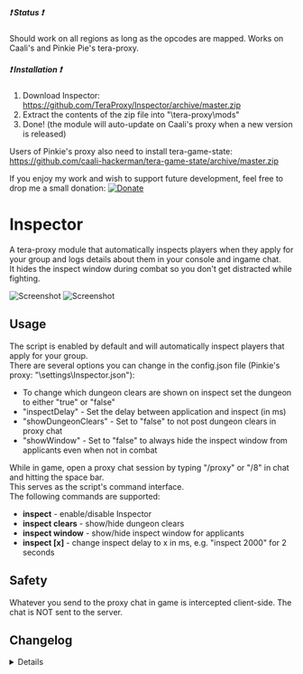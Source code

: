 ##### :heavy_exclamation_mark: Status :heavy_exclamation_mark:
Should work on all regions as long as the opcodes are mapped. Works on Caali's and Pinkie Pie's tera-proxy.

##### :heavy_exclamation_mark: Installation :heavy_exclamation_mark:
1) Download Inspector: https://github.com/TeraProxy/Inspector/archive/master.zip
2) Extract the contents of the zip file into "\tera-proxy\mods\"
3) Done! (the module will auto-update on Caali's proxy when a new version is released)
  
Users of Pinkie's proxy also need to install tera-game-state: https://github.com/caali-hackerman/tera-game-state/archive/master.zip  
  
If you enjoy my work and wish to support future development, feel free to drop me a small donation: [![Donate](https://www.paypalobjects.com/webstatic/en_US/i/buttons/PP_logo_h_100x26.png)](https://www.paypal.com/cgi-bin/webscr?cmd=_donations&business=A3KBZUCSEQ5RJ)

# Inspector  
A tera-proxy module that automatically inspects players when they apply for your group and logs details about them in your console and ingame chat.  
It hides the inspect window during combat so you don't get distracted while fighting.  
  
![Screenshot](https://i.imgur.com/C3v27Zn.png)
![Screenshot](https://i.imgur.com/oxTNFhO.png)

## Usage
The script is enabled by default and will automatically inspect players that apply for your group.  
There are several options you can change in the config.json file (Pinkie's proxy: "\settings\Inspector.json"):  
  
* To change which dungeon clears are shown on inspect set the dungeon to either "true" or "false"
* "inspectDelay" - Set the delay between application and inspect (in ms)
* "showDungeonClears" - Set to "false" to not post dungeon clears in proxy chat
* "showWindow" - Set to "false" to always hide the inspect window from applicants even when not in combat
  
While in game, open a proxy chat session by typing "/proxy" or "/8" in chat and hitting the space bar.  
This serves as the script's command interface.  
The following commands are supported:  
  
* **inspect** - enable/disable Inspector
* **inspect clears** - show/hide dungeon clears
* **inspect window** - show/hide inspect window for applicants
* **inspect [x]** - change inspect delay to x in ms, e.g. "inspect 2000" for 2 seconds
  
## Safety
Whatever you send to the proxy chat in game is intercepted client-side. The chat is NOT sent to the server.

## Changelog
<details>

### 1.4.1
* [*] Updated S_USER_PAPERDOLL_INFO version
* [+] Added talent level to console log
### 1.4.0
* [+] Added localization for JP, KR, RU, SE, TH, TW regions
* [+] Added "inspect clears" command and "showDungeonClears" config option
* [+] Added "inspect window" command and "showWindow" config option
* [+] Will now even inspect during combat (without opening the inspect window)
### 1.3.6
* [~] Look and feel will now be the same on Caali's and Pinkie's proxy
### 1.3.5
* [-] Removed support for patch versions < 75
### 1.3.4
* [*] Updated S_USER_PAPERDOLL_INFO version
* [+] Added a branch for Pinkie Pie's tera-proxy
### 1.3.3
* [~] Code changes due to Caali's recent tera-proxy updates
* [-] Removed support for Pinkie Pie's tera-proxy
### 1.3.2
* [+] Added option to edit which dungeons are shown via config.json
* [+] Added option to edit delay of auto-inspect
* [*] Performance optimization
### 1.3.0
* [+] Rewrote code to use Caali's "tera-game-state" module in order to reduce overhead
* [+] Now supports auto-updating via Caali's tera-proxy
* [+] Now prints applicant's item level to ingame chat
* [+] Now prints applicant's clear count of currently relevant dungeons to ingame chat and console (thanks tera-love)
* [~] Now using a json database instead of additional js files
### 1.2.1
* [*] Updated hook versions for compatibility with the latest tera-proxy
### 1.2.0
* [*] Some code cleanup
* [*] Full conversion to Pinkie Pie's command module
### 1.1.0
* [+] Added logging of a character's information to the console
### 1.0.0
* [~] Initial Release

</details>